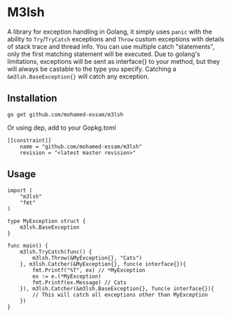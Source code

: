 # M3lsh

A library for exception handling in Golang, it simply uses `panic` with the ability to `Try`/`TryCatch` exceptions and `Throw` custom exceptions with details of stack trace and thread info.
You can use multiple catch "statements", only the first matching statement will be executed.
Due to golang's limitations, exceptions will be sent as interface{} to your method, but they will always be castable to the type you specify.
Catching a `&m3lsh.BaseException{}` will catch any exception.

## Installation

`go get github.com/mohamed-essam/m3lsh`

Or using dep, add to your Gopkg.toml

```
[[constraint]]
	name = "github.com/mohamed-essam/m3lsh"
	revision = "<latest master revision>"
```

## Usage

```
import (
	"m3lsh"
	"fmt"
)

type MyException struct {
	m3lsh.BaseException
}

func main() {
	m3lsh.TryCatch(func() {
		m3lsh.Throw(&MyException{}, "Cats")
	}, m3lsh.Catcher(&MyException{}, func(e interface{}){
		fmt.Printf("%T", ex) // *MyException
		ex := e.(*MyException)
		fmt.Printf(ex.Message) // Cats
	}), m3lsh.Catcher(&m3lsh.BaseException{}, func(e interface{}){
		// This will catch all exceptions other than MyException
	})
}
```
